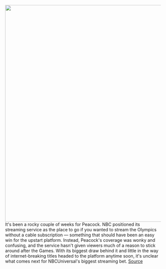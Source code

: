 <img src='https://cdn.vox-cdn.com/thumbor/w9GPlPuual0VWIDuDl2lSepHhPo=/0x0:2040x1360/1200x800/filters:focal(857x517:1183x843)/cdn.vox-cdn.com/uploads/chorus_image/image/69701358/acastro_200714_1777_peacock_0001.0.jpg' width='700px' /><br/>
It's been a rocky couple of weeks for Peacock. NBC positioned its streaming service as the place to go if you wanted to stream the Olympics without a cable subscription — something that should have been an easy win for the upstart platform. Instead, Peacock's coverage was wonky and confusing, and the service hasn't given viewers much of a reason to stick around after the Games. With its biggest draw behind it and little in the way of internet-breaking titles headed to the platform anytime soon, it's unclear what comes next for NBCUniversal's biggest streaming bet.
<a href='https://www.theverge.com/2021/8/9/22617399/peacock-olympics-streaming-whats-next'> Source <a/>